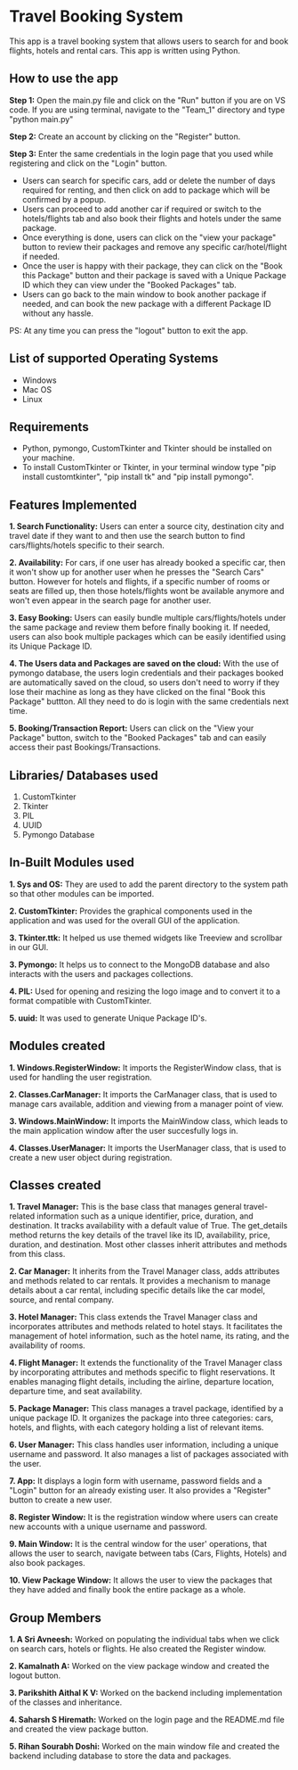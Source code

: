 # Travel Booking System
This app is a travel booking system that allows users to search for and book flights, hotels and rental cars. This app is written using Python.

## How to use the app
**Step 1:** Open the main.py file and click on the "Run" button if you are on VS code. If you are using terminal, navigate to the "Team_1" directory and type "python main.py"

**Step 2:** Create an account by clicking on the "Register" button.

**Step 3:** Enter the same credentials in the login page that you used while registering and click on the "Login" button.

* Users can search for specific cars, add or delete the number of days required for renting, and then click on add to package which will be confirmed by a popup. 
* Users can proceed to add another car if required or switch to the hotels/flights tab and also book their flights and hotels under the same package.
* Once everything is done, users can click on the "view your package" button to review their packages and remove any specific car/hotel/flight if needed. 
* Once the user is happy with their package, they can click on the "Book this Package" button and their package is saved with a Unique Package ID which they can view under the "Booked Packages" tab.
* Users can go back to the main window to book another package if needed, and can book the new package with a different Package ID without any hassle.
    
PS: At any time you can press the "logout" button to exit the app.

## List of supported Operating Systems
* Windows
* Mac OS
* Linux

## Requirements
* Python, pymongo, CustomTkinter and Tkinter should be installed on your machine.
* To install CustomTkinter or Tkinter, in your terminal window type "pip install customtkinter", "pip install tk" and "pip install pymongo".

## Features Implemented
**1. Search Functionality:** Users can enter a source city, destination city and travel date if they want to and then use the search button to find cars/flights/hotels specific to their search.

**2. Availability:** For cars, if one user has already booked a specific car, then it won't show up for another user when he presses the "Search Cars" button. However for hotels and flights, if a specific number of rooms or seats are filled up, then those hotels/flights wont be available anymore and won't even appear in the search page for another user.

**3. Easy Booking:** Users can easily bundle multiple cars/flights/hotels under the same package and review them before finally booking it. If needed, users can also book multiple packages which can be easily identified using its Unique Package ID.

**4. The Users data and Packages are saved on the cloud:** With the use of pymongo database, the users login credentials and their packages booked are automatically saved on the cloud, so users don't need to worry if they lose their machine as long as they have clicked on the final "Book this Package" buttton. All they need to do is login with the same credentials next time.

**5. Booking/Transaction Report:** Users can click on the "View your Package" button, switch to the "Booked Packages" tab and can easily access their past Bookings/Transactions.

## Libraries/ Databases used
1. CustomTkinter
2. Tkinter
3. PIL
4. UUID
5. Pymongo Database

## In-Built Modules used
**1. Sys and OS:** They are used to add the parent directory to the system path so that other modules can be imported.

**2. CustomTkinter:** Provides the graphical components used in the application and was used for the overall GUI of the application.

**3. Tkinter.ttk:** It helped us use themed widgets like Treeview and scrollbar in our GUI.

**3. Pymongo:** It helps us to connect to the MongoDB database and also interacts with the users and packages collections.

**4. PIL:** Used for opening and resizing the logo image and to convert it to a format compatible with CustomTkinter.

**5. uuid:** It was used to generate Unique Package ID's.

## Modules created
**1. Windows.RegisterWindow:** It imports the RegisterWindow class, that is used for handling the user registration.

**2. Classes.CarManager:** It imports the CarManager class, that is used to manage cars available, addition and viewing from a manager point of view.

**3. Windows.MainWindow:** It imports the MainWindow class, which leads to the main application window after the user succesfully logs in.

**4. Classes.UserManager:** It imports the UserManager class, that is used to create a new user object during registration.

## Classes created
**1. Travel Manager:** This is the base class that manages general travel-related information such as a unique identifier, price, duration, and destination. It tracks availability with a default value of True. The get_details method returns the key details of the travel like its ID, availability, price, duration, and destination. Most other classes inherit attributes and methods from this class.

**2. Car Manager:** It inherits from the Travel Manager class, adds attributes and methods related to car rentals.  It provides a mechanism to manage details about a car rental, including specific details like the car model, source, and rental company.

**3. Hotel Manager:** This class extends the Travel Manager class and incorporates attributes and methods related to hotel stays. It facilitates the management of hotel information, such as the hotel name, its rating, and the availability of rooms.

**4. Flight Manager:**  It extends the functionality of the Travel Manager class by incorporating attributes and methods specific to flight reservations. It enables managing flight details, including the airline, departure location, departure time, and seat availability.

**5. Package Manager:** This class manages a travel package, identified by a unique package ID. It organizes the package into three categories: cars, hotels, and flights, with each category holding a list of relevant items.

**6. User Manager:** This class handles user information, including a unique username and password. It also manages a list of packages associated with the user.

**7. App:** It displays a login form with username, password fields and a "Login" button for an already existing user. It also provides a "Register" button to create a new user.

**8. Register Window:** It is the registration window where users can create new accounts with a unique username and password.

**9. Main Window:** It is the central window for the user' operations, that allows the user to search, navigate between tabs (Cars, Flights, Hotels) and also book packages.

**10. View Package Window:** It allows the user to view the packages that they have added and finally book the entire package as a whole.

## Group Members
**1. A Sri Avneesh:** Worked on populating the individual tabs when we click on search cars, hotels or flights. He also created the Register window.

**2. Kamalnath A:** Worked on the view package window and created the logout button.

**3. Parikshith Aithal K V:** Worked on the backend including implementation of the classes and inheritance.

**4. Saharsh S Hiremath:** Worked on the login page and the README.md file and created the view package button.

**5. Rihan Sourabh Doshi:** Worked on the main window file and created the backend including database to store the data and packages.